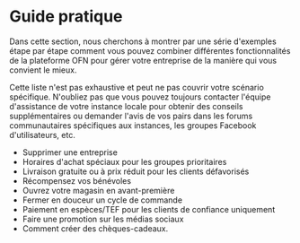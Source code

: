 # Guide pratique

Dans cette section, nous cherchons à montrer par une série d'exemples étape par étape comment vous pouvez combiner différentes fonctionnalités de la plateforme OFN pour gérer votre entreprise de la manière qui vous convient le mieux. 

Cette liste n'est pas exhaustive et peut ne pas couvrir votre scénario spécifique. N'oubliez pas que vous pouvez toujours contacter l'équipe d'assistance de votre instance locale pour obtenir des conseils supplémentaires ou demander l'avis de vos pairs dans les forums communautaires spécifiques aux instances, les groupes Facebook d'utilisateurs, etc.

* Supprimer une entreprise 
* Horaires d'achat spéciaux pour les groupes prioritaires 
* Livraison gratuite ou à prix réduit pour les clients défavorisés
* Récompensez vos bénévoles 
* Ouvrez votre magasin en avant-première 
* Fermer en douceur un cycle de commande 
* Paiement en espèces/TEF pour les clients de confiance uniquement 
* Faire une promotion sur les médias sociaux 
* Comment créer des chèques-cadeaux.


